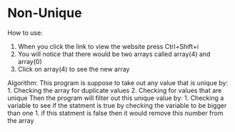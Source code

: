 # Non-Unique
How to use:
  1. When you click the link to view the website press Ctrl+Shift+i
  2. You will notice that there would be two arrays called array(4) and array(0)
  3. Click on array(4) to see the new array

Algorithm:
  This program is suppose to take out any value that is unique by:
    1. Checking the array for duplicate values
    2. Checking for values that are unique
  Then the program will filter out this unique value by:
    1. Checking a variable to see if the statment is true by checking the variable to be bigger than one
      1. if this statment is false then it would remove this number from the array
